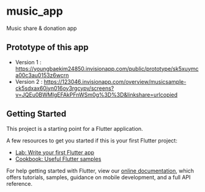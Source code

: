 # music_app

Music share &amp; donation app

## Prototype of this app
- Version 1 : https://youngbaekim24850.invisionapp.com/public/prototype/sk5xuymca00c3au0153z6wcrn
- Version 2 : https://123046.invisionapp.com/overview/musicsample-ck5sdxax60jyn016oy3rgcypv/screens?v=JQEu0BWMIgEFAkPFnWSm0g%3D%3D&linkshare=urlcopied

## Getting Started

This project is a starting point for a Flutter application.

A few resources to get you started if this is your first Flutter project:

- [Lab: Write your first Flutter app](https://flutter.dev/docs/get-started/codelab)
- [Cookbook: Useful Flutter samples](https://flutter.dev/docs/cookbook)

For help getting started with Flutter, view our
[online documentation](https://flutter.dev/docs), which offers tutorials,
samples, guidance on mobile development, and a full API reference.
